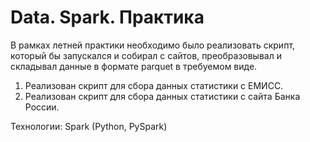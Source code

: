 # Data. Spark. Практика

В рамках летней практики необходимо было реализовать скрипт, который бы запускался и собирал с сайтов, преобразовывал и складывал данные в формате parquet в требуемом виде.
1. Реализован скрипт для сбора данных статистики с ЕМИСС.
2. Реализован скрипт для сбора данных статистики с сайта Банка России.

Технологии: Spark (Python, PySpark)
